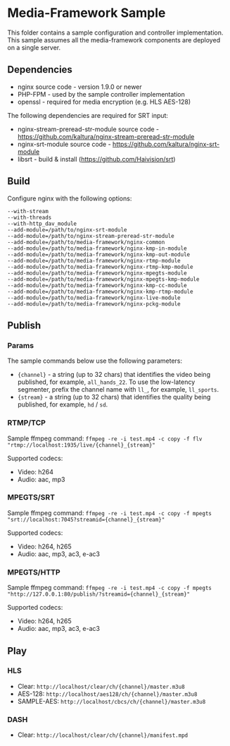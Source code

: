 # Media-Framework Sample

This folder contains a sample configuration and controller implementation.
This sample assumes all the media-framework components are deployed on a single server.

## Dependencies

- nginx source code - version 1.9.0 or newer
- PHP-FPM - used by the sample controller implementation
- openssl - required for media encryption (e.g. HLS AES-128)

The following dependencies are required for SRT input:
- nginx-stream-preread-str-module source code - https://github.com/kaltura/nginx-stream-preread-str-module
- nginx-srt-module source code - https://github.com/kaltura/nginx-srt-module
- libsrt - build & install (https://github.com/Haivision/srt)

## Build

Configure nginx with the following options:
```
--with-stream
--with-threads
--with-http_dav_module
--add-module=/path/to/nginx-srt-module
--add-module=/path/to/nginx-stream-preread-str-module
--add-module=/path/to/media-framework/nginx-common
--add-module=/path/to/media-framework/nginx-kmp-in-module
--add-module=/path/to/media-framework/nginx-kmp-out-module
--add-module=/path/to/media-framework/nginx-rtmp-module
--add-module=/path/to/media-framework/nginx-rtmp-kmp-module
--add-module=/path/to/media-framework/nginx-mpegts-module
--add-module=/path/to/media-framework/nginx-mpegts-kmp-module
--add-module=/path/to/media-framework/nginx-kmp-cc-module
--add-module=/path/to/media-framework/nginx-kmp-rtmp-module
--add-module=/path/to/media-framework/nginx-live-module
--add-module=/path/to/media-framework/nginx-pckg-module
```

## Publish

### Params

The sample commands below use the following parameters:
- `{channel}` - a string (up to 32 chars) that identifies the video being published, for example, `all_hands_22`. To use the low-latency segmenter, prefix the channel name with `ll_`, for example, `ll_sports`.
- `{stream}` - a string (up to 32 chars) that identifies the quality being published, for example, `hd` / `sd`.

### RTMP/TCP

Sample ffmpeg command:
`ffmpeg -re -i test.mp4 -c copy -f flv "rtmp://localhost:1935/live/{channel}_{stream}"`

Supported codecs:
- Video: h264
- Audio: aac, mp3

### MPEGTS/SRT

Sample ffmpeg command:
`ffmpeg -re -i test.mp4 -c copy -f mpegts "srt://localhost:7045?streamid={channel}_{stream}"`

Supported codecs:
- Video: h264, h265
- Audio: aac, mp3, ac3, e-ac3

### MPEGTS/HTTP

Sample ffmpeg command:
`ffmpeg -re -i test.mp4 -c copy -f mpegts "http://127.0.0.1:80/publish/?streamid={channel}_{stream}"`

Supported codecs:
- Video: h264, h265
- Audio: aac, mp3, ac3, e-ac3

## Play

### HLS

- Clear: `http://localhost/clear/ch/{channel}/master.m3u8`
- AES-128: `http://localhost/aes128/ch/{channel}/master.m3u8`
- SAMPLE-AES: `http://localhost/cbcs/ch/{channel}/master.m3u8`

### DASH

- Clear: `http://localhost/clear/ch/{channel}/manifest.mpd`
